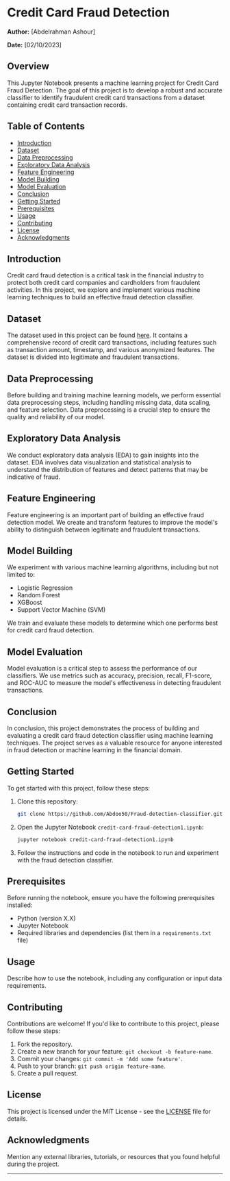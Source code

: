 # Credit Card Fraud Detection

**Author:** [Abdelrahman Ashour]

**Date:** [02/10/2023]


## Overview

This Jupyter Notebook presents a machine learning project for Credit Card Fraud Detection. The goal of this project is to develop a robust and accurate classifier to identify fraudulent credit card transactions from a dataset containing credit card transaction records.

## Table of Contents

- [Introduction](#introduction)
- [Dataset](#dataset)
- [Data Preprocessing](#data-preprocessing)
- [Exploratory Data Analysis](#exploratory-data-analysis)
- [Feature Engineering](#feature-engineering)
- [Model Building](#model-building)
- [Model Evaluation](#model-evaluation)
- [Conclusion](#conclusion)
- [Getting Started](#getting-started)
- [Prerequisites](#prerequisites)
- [Usage](#usage)
- [Contributing](#contributing)
- [License](#license)
- [Acknowledgments](#acknowledgments)

## Introduction

Credit card fraud detection is a critical task in the financial industry to protect both credit card companies and cardholders from fraudulent activities. In this project, we explore and implement various machine learning techniques to build an effective fraud detection classifier.

## Dataset

The dataset used in this project can be found [here](link-to-dataset). It contains a comprehensive record of credit card transactions, including features such as transaction amount, timestamp, and various anonymized features. The dataset is divided into legitimate and fraudulent transactions.

## Data Preprocessing

Before building and training machine learning models, we perform essential data preprocessing steps, including handling missing data, data scaling, and feature selection. Data preprocessing is a crucial step to ensure the quality and reliability of our model.

## Exploratory Data Analysis

We conduct exploratory data analysis (EDA) to gain insights into the dataset. EDA involves data visualization and statistical analysis to understand the distribution of features and detect patterns that may be indicative of fraud.

## Feature Engineering

Feature engineering is an important part of building an effective fraud detection model. We create and transform features to improve the model's ability to distinguish between legitimate and fraudulent transactions.

## Model Building

We experiment with various machine learning algorithms, including but not limited to:

- Logistic Regression
- Random Forest
- XGBoost
- Support Vector Machine (SVM)

We train and evaluate these models to determine which one performs best for credit card fraud detection.

## Model Evaluation

Model evaluation is a critical step to assess the performance of our classifiers. We use metrics such as accuracy, precision, recall, F1-score, and ROC-AUC to measure the model's effectiveness in detecting fraudulent transactions.

## Conclusion

In conclusion, this project demonstrates the process of building and evaluating a credit card fraud detection classifier using machine learning techniques. The project serves as a valuable resource for anyone interested in fraud detection or machine learning in the financial domain.

## Getting Started

To get started with this project, follow these steps:

1. Clone this repository:

   ```bash
   git clone https://github.com/Abdoo50/Fraud-detection-classifier.git
   ```

2. Open the Jupyter Notebook `credit-card-fraud-detection1.ipynb`:

   ```bash
   jupyter notebook credit-card-fraud-detection1.ipynb
   ```

3. Follow the instructions and code in the notebook to run and experiment with the fraud detection classifier.

## Prerequisites

Before running the notebook, ensure you have the following prerequisites installed:

- Python (version X.X)
- Jupyter Notebook
- Required libraries and dependencies (list them in a `requirements.txt` file)

## Usage

Describe how to use the notebook, including any configuration or input data requirements.

## Contributing

Contributions are welcome! If you'd like to contribute to this project, please follow these steps:

1. Fork the repository.
2. Create a new branch for your feature: `git checkout -b feature-name`.
3. Commit your changes: `git commit -m 'Add some feature'`.
4. Push to your branch: `git push origin feature-name`.
5. Create a pull request.

## License

This project is licensed under the MIT License - see the [LICENSE](LICENSE) file for details.

## Acknowledgments

Mention any external libraries, tutorials, or resources that you found helpful during the project.

---
